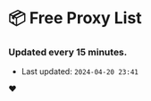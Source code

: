 # :package: Free Proxy List
### Updated every 15 minutes.

- Last updated: `2024-04-20 23:41`

:heart:
